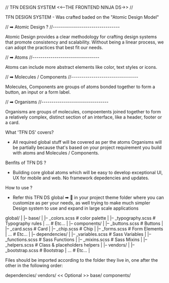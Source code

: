 // TFN DESIGN SYSTEM <<--THE FRONTEND NINJA DS->> //

TFN DESIGN SYSTEM - Was crafted baded on the "Atomic Design Model"

// ➡ Atomic Design ?
//---------------------------------

Atomic Design provides a clear methodology for crafting design systems that promote consistency and scalability. Without being a linear process, we can adopt the practices that best fit our needs.

// ➡ Atoms
//---------------------------------

Atoms can include more abstract elements like color, text styles or icons.

// ➡ Molecules / Components
//---------------------------------

Molecules, Components are groups of atoms bonded together to form a button, an input or a form label.

// ➡ Organisms
//---------------------------------

Organisms are groups of molecules, compoentents joined together to form a relatively complex, distinct section of an interface, like a header, footer or a card.

What 'TFN DS' covers?

- All required global stuff will be covered as per the atoms Organisms will be partially because that's based on your project requirement you build with atoms and Molecules / Components.

Benfits of TFN DS ?

- Building core global atoms which will be easy to develop exceptional UI, UX for mobile and web. No framework depedencies and updates.

How to use ?

- Refer this TFN DS global ➡ 📁 in your project theme folder where you can customize as per your needs, as well trying to make much simpler Design system to use and expand in large scale applications

global/
|
|– base/
| |– \_colors.scss # color palette
| |– \_typography.scss # Typography rules
| ... # Etc…
|
|– components/
| |– \_buttons.scss # Buttons
| |– \_card.scss # Card
| |– \_chip.scss # Chip
| |– \_forms.scss # Form Elements
| ... # Etc…
|
|– dependencies/
| |– \_variables.scss # Sass Variables
| |– \_functions.scss # Sass Functions
| |– \_mixins.scss # Sass Mixins
| |– \_helpers.scss # Class & placeholders helpers
|
|– vendors/
| |– \_bootstrap.scss # Bootstrap
| ... # Etc…
|

Files should be imported according to the folder they live in, one after the other in the following order:

dependencies/
vendors/ << Optional >>
base/
components/
